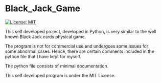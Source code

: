 # Black_Jack_Game

[![License: MIT](https://img.shields.io/badge/License-MIT-yellow.svg)](https://raw.githubusercontent.com/AbhinavGupta2002/AstonHack2021/main/LICENSE)

This self developed project, developed in Python, is very similar to the well known Black Jack cards physical game.

The program is not for commercial use and undergoes some issues for some abnormal cases.
Hence, there are certain comments included in the python file that I have kept for myself.

The python file consists of minimal documentation.

This self developed program is under the MIT License.
